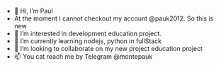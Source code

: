 - 👋 Hi, I’m Paul
- At the moment I cannot checkout my account @pauk2012. So this is new
- 👀 I’m interested in development education project. 
- 🌱 I’m currently learning nodejs, python in fullStack
- 💞️ I’m looking to collaborate on my new project education project
- 📫 You cat reach me by Telegram @montepauk

<!---
pauchai/pauchai is a ✨ special ✨ repository because its `README.md` (this file) appears on your GitHub profile.
You can click the Preview link to take a look at your changes.
--->
